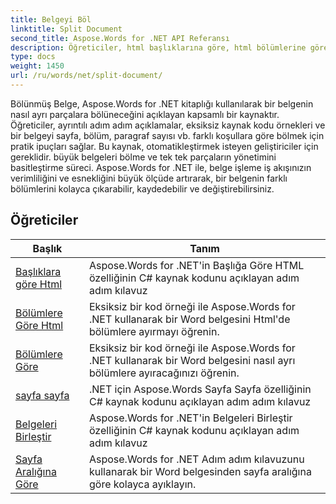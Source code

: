 ```yaml
---
title: Belgeyi Böl
linktitle: Split Document
second_title: Aspose.Words for .NET API Referansı
description: Öğreticiler, html başlıklarına göre, html bölümlerine göre, bölümlere göre, sayfa sayfa, belgeleri birleştirme ve sayfa aralığına göre içerir
type: docs
weight: 1450
url: /ru/words/net/split-document/
---
```

Bölünmüş Belge, Aspose.Words for .NET kitaplığı kullanılarak bir belgenin nasıl ayrı parçalara bölüneceğini açıklayan kapsamlı bir kaynaktır. Öğreticiler, ayrıntılı adım adım açıklamalar, eksiksiz kaynak kodu örnekleri ve bir belgeyi sayfa, bölüm, paragraf sayısı vb. farklı koşullara göre bölmek için pratik ipuçları sağlar. Bu kaynak, otomatikleştirmek isteyen geliştiriciler için gereklidir. büyük belgeleri bölme ve tek tek parçaların yönetimini basitleştirme süreci. Aspose.Words for .NET ile, belge işleme iş akışınızın verimliliğini ve esnekliğini büyük ölçüde artırarak, bir belgenin farklı bölümlerini kolayca çıkarabilir, kaydedebilir ve değiştirebilirsiniz.

 ## Öğreticiler
| Başlık | Tanım |
| --- | --- |
| [Başlıklara göre Html](./by-headings-html/) | Aspose.Words for .NET'in Başlığa Göre HTML özelliğinin C# kaynak kodunu açıklayan adım adım kılavuz |
| [Bölümlere Göre Html](./by-sections-html/) | Eksiksiz bir kod örneği ile Aspose.Words for .NET kullanarak bir Word belgesini Html'de bölümlere ayırmayı öğrenin. |
| [Bölümlere Göre](./by-sections/) | Eksiksiz bir kod örneği ile Aspose.Words for .NET kullanarak bir Word belgesini nasıl ayrı bölümlere ayıracağınızı öğrenin. |
| [sayfa sayfa](./page-by-page/) | .NET için Aspose.Words Sayfa Sayfa özelliğinin C# kaynak kodunu açıklayan adım adım kılavuz |
| [Belgeleri Birleştir](./merge-documents/) | Aspose.Words for .NET'in Belgeleri Birleştir özelliğinin C# kaynak kodunu açıklayan adım adım kılavuz |
| [Sayfa Aralığına Göre](./by-page-range/) | Aspose.Words for .NET Adım adım kılavuzunu kullanarak bir Word belgesinden sayfa aralığına göre kolayca ayıklayın. |